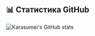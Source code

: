 ## 📊 Статистика GitHub

![Karasumei's GitHub stats](https://github-readme-stats.vercel.app/api?username=Karasumei&show_icons=true&theme=transparent)
